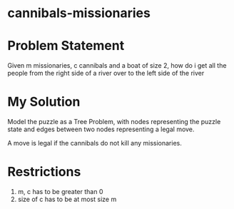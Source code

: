 # cannibals-missionaries

# Problem Statement
Given m missionaries, c cannibals and a boat of size 2, how do i get all the people from the right side of a river over to the left side of the river

# My Solution
Model the puzzle as a Tree Problem, with nodes representing the puzzle state and edges between two nodes representing a legal move.

A move is legal if the cannibals do not kill any missionaries.

# Restrictions
1. m, c has to be greater than 0
2. size of c has to be at most size m
